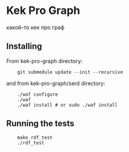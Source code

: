 # Kek Pro Graph
какой-то кек про граф

## Installing

From kek-pro-graph directory:
```
    git submodule update --init --recursive
```

and from kek-pro-graph/serd directory:
```
    ./waf configure
    ./waf
    ./waf install # or sudo ./waf install
```

## Running the tests

```
    make rdf_test
    ./rdf_test
```


